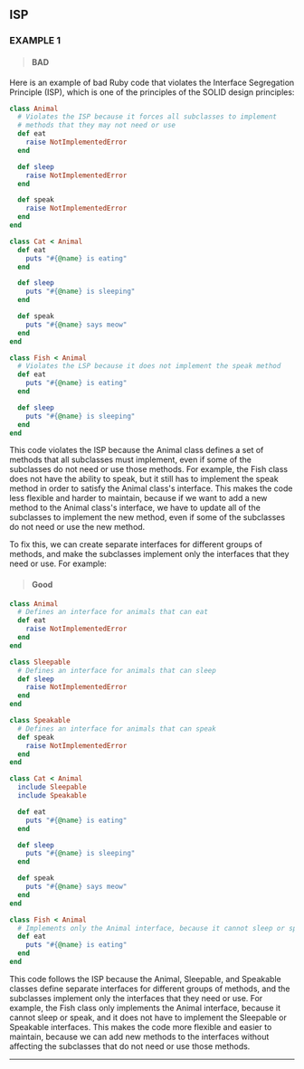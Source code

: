 ## ISP 

### EXAMPLE 1

> #### BAD
Here is an example of bad Ruby code that violates the Interface Segregation Principle (ISP), which is one of the principles of the SOLID design principles:
```ruby
class Animal
  # Violates the ISP because it forces all subclasses to implement
  # methods that they may not need or use
  def eat
    raise NotImplementedError
  end

  def sleep
    raise NotImplementedError
  end

  def speak
    raise NotImplementedError
  end
end

class Cat < Animal
  def eat
    puts "#{@name} is eating"
  end

  def sleep
    puts "#{@name} is sleeping"
  end

  def speak
    puts "#{@name} says meow"
  end
end

class Fish < Animal
  # Violates the LSP because it does not implement the speak method
  def eat
    puts "#{@name} is eating"
  end

  def sleep
    puts "#{@name} is sleeping"
  end
end
```
This code violates the ISP because the Animal class defines a set of methods that all subclasses must implement, even if some of the subclasses do not need or use those methods. For example, the Fish class does not have the ability to speak, but it still has to implement the speak method in order to satisfy the Animal class's interface. This makes the code less flexible and harder to maintain, because if we want to add a new method to the Animal class's interface, we have to update all of the subclasses to implement the new method, even if some of the subclasses do not need or use the new method.

To fix this, we can create separate interfaces for different groups of methods, and make the subclasses implement only the interfaces that they need or use. For example:

> #### Good

```ruby
class Animal
  # Defines an interface for animals that can eat
  def eat
    raise NotImplementedError
  end
end

class Sleepable
  # Defines an interface for animals that can sleep
  def sleep
    raise NotImplementedError
  end
end

class Speakable
  # Defines an interface for animals that can speak
  def speak
    raise NotImplementedError
  end
end

class Cat < Animal
  include Sleepable
  include Speakable

  def eat
    puts "#{@name} is eating"
  end

  def sleep
    puts "#{@name} is sleeping"
  end

  def speak
    puts "#{@name} says meow"
  end
end

class Fish < Animal
  # Implements only the Animal interface, because it cannot sleep or speak
  def eat
    puts "#{@name} is eating"
  end
end

```

This code follows the ISP because the Animal, Sleepable, and Speakable classes define separate interfaces for different groups of methods, and the subclasses implement only the interfaces that they need or use. For example, the Fish class only implements the Animal interface, because it cannot sleep or speak, and it does not have to implement the Sleepable or Speakable interfaces. This makes the code more flexible and easier to maintain, because we can add new methods to the interfaces without affecting the subclasses that do not need or use those methods.

---


